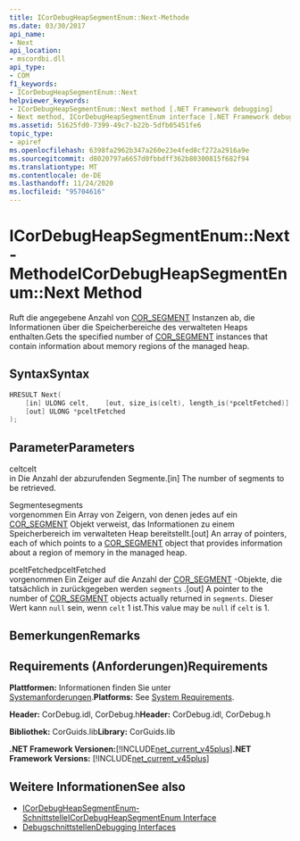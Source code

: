 ```yaml
---
title: ICorDebugHeapSegmentEnum::Next-Methode
ms.date: 03/30/2017
api_name:
- Next
api_location:
- mscordbi.dll
api_type:
- COM
f1_keywords:
- ICorDebugHeapSegmentEnum::Next
helpviewer_keywords:
- ICorDebugHeapSegmentEnum::Next method [.NET Framework debugging]
- Next method, ICorDebugHeapSegmentEnum interface [.NET Framework debugging]
ms.assetid: 51625fd0-7399-49c7-b22b-5dfb05451fe6
topic_type:
- apiref
ms.openlocfilehash: 6398fa2962b347a260e23e4fed8cf272a2916a9e
ms.sourcegitcommit: d8020797a6657d0fbbdff362b80300815f682f94
ms.translationtype: MT
ms.contentlocale: de-DE
ms.lasthandoff: 11/24/2020
ms.locfileid: "95704616"
---
```

# <a name="icordebugheapsegmentenumnext-method"></a><span data-ttu-id="06773-102">ICorDebugHeapSegmentEnum::Next-Methode</span><span class="sxs-lookup"><span data-stu-id="06773-102">ICorDebugHeapSegmentEnum::Next Method</span></span>

<span data-ttu-id="06773-103">Ruft die angegebene Anzahl von [COR_SEGMENT](cor-segment-structure.md) Instanzen ab, die Informationen über die Speicherbereiche des verwalteten Heaps enthalten.</span><span class="sxs-lookup"><span data-stu-id="06773-103">Gets the specified number of [COR_SEGMENT](cor-segment-structure.md) instances that contain information about memory regions of the managed heap.</span></span>  
  
## <a name="syntax"></a><span data-ttu-id="06773-104">Syntax</span><span class="sxs-lookup"><span data-stu-id="06773-104">Syntax</span></span>  
  
```cpp  
HRESULT Next(  
    [in] ULONG celt,    [out, size_is(celt), length_is(*pceltFetched)] COR_SEGMENT segments[],
    [out] ULONG *pceltFetched  
);  
```  
  
## <a name="parameters"></a><span data-ttu-id="06773-105">Parameter</span><span class="sxs-lookup"><span data-stu-id="06773-105">Parameters</span></span>  

 <span data-ttu-id="06773-106">celt</span><span class="sxs-lookup"><span data-stu-id="06773-106">celt</span></span>  
 <span data-ttu-id="06773-107">in Die Anzahl der abzurufenden Segmente.</span><span class="sxs-lookup"><span data-stu-id="06773-107">[in] The number of segments to be retrieved.</span></span>  
  
 <span data-ttu-id="06773-108">Segmente</span><span class="sxs-lookup"><span data-stu-id="06773-108">segments</span></span>  
 <span data-ttu-id="06773-109">vorgenommen Ein Array von Zeigern, von denen jedes auf ein [COR_SEGMENT](cor-segment-structure.md) Objekt verweist, das Informationen zu einem Speicherbereich im verwalteten Heap bereitstellt.</span><span class="sxs-lookup"><span data-stu-id="06773-109">[out] An array of pointers, each of which points to a [COR_SEGMENT](cor-segment-structure.md) object that provides information about a region of memory in the managed heap.</span></span>  
  
 <span data-ttu-id="06773-110">pceltFetched</span><span class="sxs-lookup"><span data-stu-id="06773-110">pceltFetched</span></span>  
 <span data-ttu-id="06773-111">vorgenommen Ein Zeiger auf die Anzahl der [COR_SEGMENT](cor-segment-structure.md) -Objekte, die tatsächlich in zurückgegeben werden `segments` .</span><span class="sxs-lookup"><span data-stu-id="06773-111">[out] A pointer to the number of [COR_SEGMENT](cor-segment-structure.md) objects actually returned in `segments`.</span></span> <span data-ttu-id="06773-112">Dieser Wert kann `null` sein, wenn `celt` 1 ist.</span><span class="sxs-lookup"><span data-stu-id="06773-112">This value may be `null` if `celt` is 1.</span></span>  
  
## <a name="remarks"></a><span data-ttu-id="06773-113">Bemerkungen</span><span class="sxs-lookup"><span data-stu-id="06773-113">Remarks</span></span>  
  
## <a name="requirements"></a><span data-ttu-id="06773-114">Requirements (Anforderungen)</span><span class="sxs-lookup"><span data-stu-id="06773-114">Requirements</span></span>  

 <span data-ttu-id="06773-115">**Plattformen:** Informationen finden Sie unter [Systemanforderungen](../../get-started/system-requirements.md).</span><span class="sxs-lookup"><span data-stu-id="06773-115">**Platforms:** See [System Requirements](../../get-started/system-requirements.md).</span></span>  
  
 <span data-ttu-id="06773-116">**Header:** CorDebug.idl, CorDebug.h</span><span class="sxs-lookup"><span data-stu-id="06773-116">**Header:** CorDebug.idl, CorDebug.h</span></span>  
  
 <span data-ttu-id="06773-117">**Bibliothek:** CorGuids.lib</span><span class="sxs-lookup"><span data-stu-id="06773-117">**Library:** CorGuids.lib</span></span>  
  
 <span data-ttu-id="06773-118">**.NET Framework Versionen:**[!INCLUDE[net_current_v45plus](../../../../includes/net-current-v45plus-md.md)]</span><span class="sxs-lookup"><span data-stu-id="06773-118">**.NET Framework Versions:** [!INCLUDE[net_current_v45plus](../../../../includes/net-current-v45plus-md.md)]</span></span>  
  
## <a name="see-also"></a><span data-ttu-id="06773-119">Weitere Informationen</span><span class="sxs-lookup"><span data-stu-id="06773-119">See also</span></span>

- [<span data-ttu-id="06773-120">ICorDebugHeapSegmentEnum-Schnittstelle</span><span class="sxs-lookup"><span data-stu-id="06773-120">ICorDebugHeapSegmentEnum Interface</span></span>](icordebugheapsegmentenum-interface.md)
- [<span data-ttu-id="06773-121">Debugschnittstellen</span><span class="sxs-lookup"><span data-stu-id="06773-121">Debugging Interfaces</span></span>](debugging-interfaces.md)
